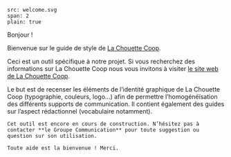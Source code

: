 ```image
src: welcome.svg
span: 2
plain: true
```

Bonjour !

Bienvenue sur le guide de style de [La Chouette Coop](https://www.lachouettecoop.fr).

Ceci est un outil spécifique à notre projet. Si vous recherchez des informations sur La Chouette Coop nous vous invitons à visiter [le site web de La Chouette Coop](https://www.lachouettecoop.fr).

Le but est de recenser les éléments de l’identité graphique de La Chouette Coop (typographie, couleurs, logo…) afin de permettre l’homogénéïsation des différents supports de communication. Il contient également des guides sur l’aspect rédactionnel (vocabulaire notamment).

```hint
Cet outil est encore en cours de construction. N’hésitez pas à contacter **le Groupe Communication** pour toute suggestion ou question sur son utilisation.

Toute aide est la bienvenue ! Merci.
```
